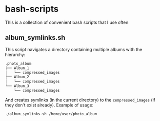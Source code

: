 
# bash-scripts

This is a collection of convenient bash scripts that I use often

## album\_symlinks.sh

This script navigates a directory containing multiple albums with the hierarchy:

```txt
.photo_album
├── Album_1
│   └── compressed_images
├── Album_2
│   └── compressed_images
└── Album_3
    └── compressed_images

```

And creates symlinks (in the current directory) to the `compressed_images` (if
they don't exist already). Example of usage:

`./album_symlinks.sh /home/user/photo_album`
